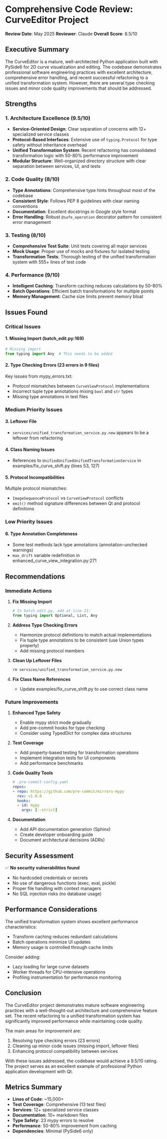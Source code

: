 # Comprehensive Code Review: CurveEditor Project

**Review Date**: May 2025
**Reviewer**: Claude
**Overall Score**: 8.5/10

## Executive Summary

The CurveEditor is a mature, well-architected Python application built with PySide6 for 2D curve visualization and editing. The codebase demonstrates professional software engineering practices with excellent architecture, comprehensive error handling, and recent successful refactoring to a unified transformation system. However, there are several type checking issues and minor code quality improvements that should be addressed.

## Strengths

### 1. **Architecture Excellence (9.5/10)**
- **Service-Oriented Design**: Clear separation of concerns with 12+ specialized service classes
- **Protocol-Based Interfaces**: Extensive use of `typing.Protocol` for type safety without inheritance overhead
- **Unified Transformation System**: Recent refactoring has consolidated transformation logic with 50-80% performance improvement
- **Modular Structure**: Well-organized directory structure with clear separation between services, UI, and tests

### 2. **Code Quality (8/10)**
- **Type Annotations**: Comprehensive type hints throughout most of the codebase
- **Consistent Style**: Follows PEP 8 guidelines with clear naming conventions
- **Documentation**: Excellent docstrings in Google style format
- **Error Handling**: Robust `@safe_operation` decorator pattern for consistent error management

### 3. **Testing (8/10)**
- **Comprehensive Test Suite**: Unit tests covering all major services
- **Mock Usage**: Proper use of mocks and fixtures for isolated testing
- **Transformation Tests**: Thorough testing of the unified transformation system with 555+ lines of test code

### 4. **Performance (9/10)**
- **Intelligent Caching**: Transform caching reduces calculations by 50-80%
- **Batch Operations**: Efficient batch transformations for multiple points
- **Memory Management**: Cache size limits prevent memory bloat

## Issues Found

### Critical Issues

#### 1. **Missing Import (batch_edit.py:169)**
```python
# Missing import
from typing import Any  # This needs to be added
```

#### 2. **Type Checking Errors (23 errors in 9 files)**
Key issues from mypy_errors.txt:
- Protocol mismatches between `CurveViewProtocol` implementations
- Incorrect tuple type annotations mixing `bool` and `str` types
- Missing type annotations in test files

### Medium Priority Issues

#### 3. **Leftover File**
- `services/unified_transformation_service.py.new` appears to be a leftover from refactoring

#### 4. **Class Naming Issues**
- References to `UnifiedUnifiedUnifiedTransformationService` in examples/fix_curve_shift.py (lines 53, 127)

#### 5. **Protocol Incompatibilities**
Multiple protocol mismatches:
- `ImageSequenceProtocol` vs `CurveViewProtocol` conflicts
- `emit()` method signature differences between Qt and protocol definitions

### Low Priority Issues

#### 6. **Type Annotation Completeness**
- Some test methods lack type annotations (annotation-unchecked warnings)
- `max_drift` variable redefinition in enhanced_curve_view_integration.py:271

## Recommendations

### Immediate Actions

1. **Fix Missing Import**
   ```python
   # In batch_edit.py, add at line 21:
   from typing import Optional, List, Any
   ```

2. **Address Type Checking Errors**
   - Harmonize protocol definitions to match actual implementations
   - Fix tuple type annotations to be consistent (use Union types properly)
   - Add missing protocol members

3. **Clean Up Leftover Files**
   ```bash
   rm services/unified_transformation_service.py.new
   ```

4. **Fix Class Name References**
   - Update examples/fix_curve_shift.py to use correct class name

### Future Improvements

1. **Enhanced Type Safety**
   - Enable mypy strict mode gradually
   - Add pre-commit hooks for type checking
   - Consider using TypedDict for complex data structures

2. **Test Coverage**
   - Add property-based testing for transformation operations
   - Implement integration tests for UI components
   - Add performance benchmarks

3. **Code Quality Tools**
   ```yaml
   # .pre-commit-config.yaml
   repos:
   - repo: https://github.com/pre-commit/mirrors-mypy
     rev: v1.0.0
     hooks:
     - id: mypy
       args: [--strict]
   ```

4. **Documentation**
   - Add API documentation generation (Sphinx)
   - Create developer onboarding guide
   - Document architectural decisions (ADRs)

## Security Assessment

✅ **No security vulnerabilities found**
- No hardcoded credentials or secrets
- No use of dangerous functions (exec, eval, pickle)
- Proper file handling with context managers
- No SQL injection risks (no database usage)

## Performance Considerations

The unified transformation system shows excellent performance characteristics:
- Transform caching reduces redundant calculations
- Batch operations minimize UI updates
- Memory usage is controlled through cache limits

Consider adding:
- Lazy loading for large curve datasets
- Worker threads for CPU-intensive operations
- Profiling instrumentation for performance monitoring

## Conclusion

The CurveEditor project demonstrates mature software engineering practices with a well-thought-out architecture and comprehensive feature set. The recent refactoring to a unified transformation system has significantly improved performance while maintaining code quality.

The main areas for improvement are:
1. Resolving type checking errors (23 errors)
2. Cleaning up minor code issues (missing import, leftover files)
3. Enhancing protocol compatibility between services

With these issues addressed, the codebase would achieve a 9.5/10 rating. The project serves as an excellent example of professional Python application development with Qt.

## Metrics Summary

- **Lines of Code**: ~15,000+
- **Test Coverage**: Comprehensive (13 test files)
- **Services**: 12+ specialized service classes
- **Documentation**: 10+ markdown files
- **Type Safety**: 23 mypy errors to resolve
- **Performance**: 50-80% improvement from caching
- **Dependencies**: Minimal (PySide6 only)
